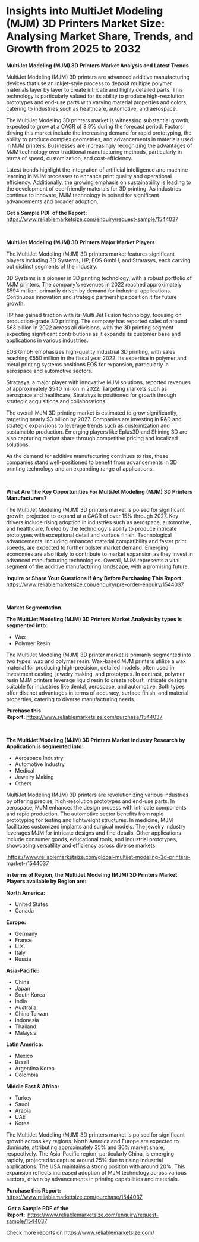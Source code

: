 <p><h1>Insights into MultiJet Modeling (MJM) 3D Printers Market Size: Analysing Market Share, Trends, and Growth from 2025 to 2032</h1></p><p><strong>MultiJet Modeling (MJM) 3D Printers Market Analysis and Latest Trends</strong></p>
<p><p>MultiJet Modeling (MJM) 3D printers are advanced additive manufacturing devices that use an inkjet-style process to deposit multiple polymer materials layer by layer to create intricate and highly detailed parts. This technology is particularly valued for its ability to produce high-resolution prototypes and end-use parts with varying material properties and colors, catering to industries such as healthcare, automotive, and aerospace.</p><p>The MultiJet Modeling 3D printers market is witnessing substantial growth, expected to grow at a CAGR of 8.9% during the forecast period. Factors driving this market include the increasing demand for rapid prototyping, the ability to produce complex geometries, and advancements in materials used in MJM printers. Businesses are increasingly recognizing the advantages of MJM technology over traditional manufacturing methods, particularly in terms of speed, customization, and cost-efficiency.</p><p>Latest trends highlight the integration of artificial intelligence and machine learning in MJM processes to enhance print quality and operational efficiency. Additionally, the growing emphasis on sustainability is leading to the development of eco-friendly materials for 3D printing. As industries continue to innovate, MJM technology is poised for significant advancements and broader adoption.</p></p>
<p><strong>Get a Sample PDF of the Report:&nbsp;</strong> <a href="https://www.reliablemarketsize.com/enquiry/request-sample/1544037?utm_campaign=1991&utm_medium=2&utm_source=Github&utm_content=ia&utm_term=27022025&utm_id=multijet-modeling-mjm-3d-printers">https://www.reliablemarketsize.com/enquiry/request-sample/1544037</a></p>
<p>&nbsp;</p>
<p><strong>MultiJet Modeling (MJM) 3D Printers Major Market Players</strong></p>
<p><p>The MultiJet Modeling (MJM) 3D printers market features significant players including 3D Systems, HP, EOS GmbH, and Stratasys, each carving out distinct segments of the industry. </p><p>3D Systems is a pioneer in 3D printing technology, with a robust portfolio of MJM printers. The company's revenues in 2022 reached approximately $594 million, primarily driven by demand for industrial applications. Continuous innovation and strategic partnerships position it for future growth.</p><p>HP has gained traction with its Multi Jet Fusion technology, focusing on production-grade 3D printing. The company has reported sales of around $63 billion in 2022 across all divisions, with the 3D printing segment expecting significant contributions as it expands its customer base and applications in various industries.</p><p>EOS GmbH emphasizes high-quality industrial 3D printing, with sales reaching €550 million in the fiscal year 2022. Its expertise in polymer and metal printing systems positions EOS for expansion, particularly in aerospace and automotive sectors.</p><p>Stratasys, a major player with innovative MJM solutions, reported revenues of approximately $540 million in 2022. Targeting markets such as aerospace and healthcare, Stratasys is positioned for growth through strategic acquisitions and collaborations.</p><p>The overall MJM 3D printing market is estimated to grow significantly, targeting nearly $3 billion by 2027. Companies are investing in R&D and strategic expansions to leverage trends such as customization and sustainable production. Emerging players like Eplus3D and Shining 3D are also capturing market share through competitive pricing and localized solutions.</p><p>As the demand for additive manufacturing continues to rise, these companies stand well-positioned to benefit from advancements in 3D printing technology and an expanding range of applications.</p></p>
<p>&nbsp;</p>
<p><strong>What Are The Key Opportunities For MultiJet Modeling (MJM) 3D Printers Manufacturers?</strong></p>
<p><p>The MultiJet Modeling (MJM) 3D printers market is poised for significant growth, projected to expand at a CAGR of over 15% through 2027. Key drivers include rising adoption in industries such as aerospace, automotive, and healthcare, fueled by the technology's ability to produce intricate prototypes with exceptional detail and surface finish. Technological advancements, including enhanced material compatibility and faster print speeds, are expected to further bolster market demand. Emerging economies are also likely to contribute to market expansion as they invest in advanced manufacturing technologies. Overall, MJM represents a vital segment of the additive manufacturing landscape, with a promising future.</p></p>
<p><strong>Inquire or Share Your Questions If Any Before Purchasing This Report:</strong> <a href="https://www.reliablemarketsize.com/enquiry/pre-order-enquiry/1544037?utm_campaign=1991&utm_medium=2&utm_source=Github&utm_content=ia&utm_term=27022025&utm_id=multijet-modeling-mjm-3d-printers">https://www.reliablemarketsize.com/enquiry/pre-order-enquiry/1544037</a></p>
<p>&nbsp;</p>
<p><strong>Market Segmentation</strong></p>
<p><strong>The MultiJet Modeling (MJM) 3D Printers Market Analysis by types is segmented into:</strong></p>
<p><ul><li>Wax</li><li>Polymer Resin</li></ul></p>
<p><p>The MultiJet Modeling (MJM) 3D printer market is primarily segmented into two types: wax and polymer resin. Wax-based MJM printers utilize a wax material for producing high-precision, detailed models, often used in investment casting, jewelry making, and prototypes. In contrast, polymer resin MJM printers leverage liquid resin to create robust, intricate designs suitable for industries like dental, aerospace, and automotive. Both types offer distinct advantages in terms of accuracy, surface finish, and material properties, catering to diverse manufacturing needs.</p></p>
<p><strong>Purchase this Report:&nbsp;</strong><a href="https://www.reliablemarketsize.com/purchase/1544037?utm_campaign=1991&utm_medium=2&utm_source=Github&utm_content=ia&utm_term=27022025&utm_id=multijet-modeling-mjm-3d-printers">https://www.reliablemarketsize.com/purchase/1544037</a></p>
<p>&nbsp;</p>
<p><strong>The MultiJet Modeling (MJM) 3D Printers Market Industry Research by Application is segmented into:</strong></p>
<p><ul><li>Aerospace Industry</li><li>Automotive Industry</li><li>Medical</li><li>Jewelry Making</li><li>Others</li></ul></p>
<p><p>MultiJet Modeling (MJM) 3D printers are revolutionizing various industries by offering precise, high-resolution prototypes and end-use parts. In aerospace, MJM enhances the design process with intricate components and rapid production. The automotive sector benefits from rapid prototyping for testing and lightweight structures. In medicine, MJM facilitates customized implants and surgical models. The jewelry industry leverages MJM for intricate designs and fine details. Other applications include consumer goods, educational tools, and industrial prototypes, showcasing versatility and efficiency across diverse markets.</p></p>
<p><a href="https://www.reliablemarketsize.com/global-multijet-modeling-3d-printers-market-r1544037?utm_campaign=1991&utm_medium=2&utm_source=Github&utm_content=ia&utm_term=27022025&utm_id=multijet-modeling-mjm-3d-printers">&nbsp;https://www.reliablemarketsize.com/global-multijet-modeling-3d-printers-market-r1544037</a></p>
<p><strong>In terms of Region, the MultiJet Modeling (MJM) 3D Printers Market Players available by Region are:</strong></p>
<p>
    <p> <strong> North America: </strong>
        <ul>
            <li>United States</li>
            <li>Canada</li>
        </ul>
        </p> 
    <p> <strong> Europe: </strong>
        <ul>
            <li>Germany</li>
            <li>France</li>
            <li>U.K.</li>
            <li>Italy</li>
            <li>Russia</li>
        </ul>
        </p> 
    <p> <strong> Asia-Pacific: </strong>
        <ul>
            <li>China</li>
            <li>Japan</li>
            <li>South Korea</li>
            <li>India</li>
            <li>Australia</li>
            <li>China Taiwan</li>
            <li>Indonesia</li>
            <li>Thailand</li>
            <li>Malaysia</li>
        </ul>
        </p> 
    <p> <strong> Latin America: </strong>
        <ul>
            <li>Mexico</li>
            <li>Brazil</li>
            <li>Argentina Korea</li>
            <li>Colombia</li>
        </ul>
        </p> 
    <p> <strong> Middle East & Africa: </strong>
        <ul>
            <li>Turkey</li>
            <li>Saudi</li>
            <li>Arabia</li>
            <li>UAE</li>
            <li>Korea</li>
        </ul>
    </p>
    </p>
<p><p>The MultiJet Modeling (MJM) 3D printers market is poised for significant growth across key regions. North America and Europe are expected to dominate, attributing approximately 35% and 30% market share, respectively. The Asia-Pacific region, particularly China, is emerging rapidly, projected to capture around 25% due to rising industrial applications. The USA maintains a strong position with around 20%. This expansion reflects increased adoption of MJM technology across various sectors, driven by advancements in printing capabilities and materials.</p></p>
<p><strong>Purchase this Report: </strong><a href="https://www.reliablemarketsize.com/purchase/1544037?utm_campaign=1991&utm_medium=2&utm_source=Github&utm_content=ia&utm_term=27022025&utm_id=multijet-modeling-mjm-3d-printers">https://www.reliablemarketsize.com/purchase/1544037</a></p>
<p>&nbsp;<strong>Get a Sample PDF of the Report:&nbsp;&nbsp;</strong><a href="https://www.reliablemarketsize.com/enquiry/request-sample/1544037?utm_campaign=1991&utm_medium=2&utm_source=Github&utm_content=ia&utm_term=27022025&utm_id=multijet-modeling-mjm-3d-printers">https://www.reliablemarketsize.com/enquiry/request-sample/1544037</a></p>
<p><strong></strong></p>
<p>Check more reports on <a href="https://www.reliablemarketsize.com/?utm_campaign=1991&utm_medium=2&utm_source=Github&utm_content=ia&utm_term=27022025&utm_id=multijet-modeling-mjm-3d-printers">https://www.reliablemarketsize.com/</a></p>